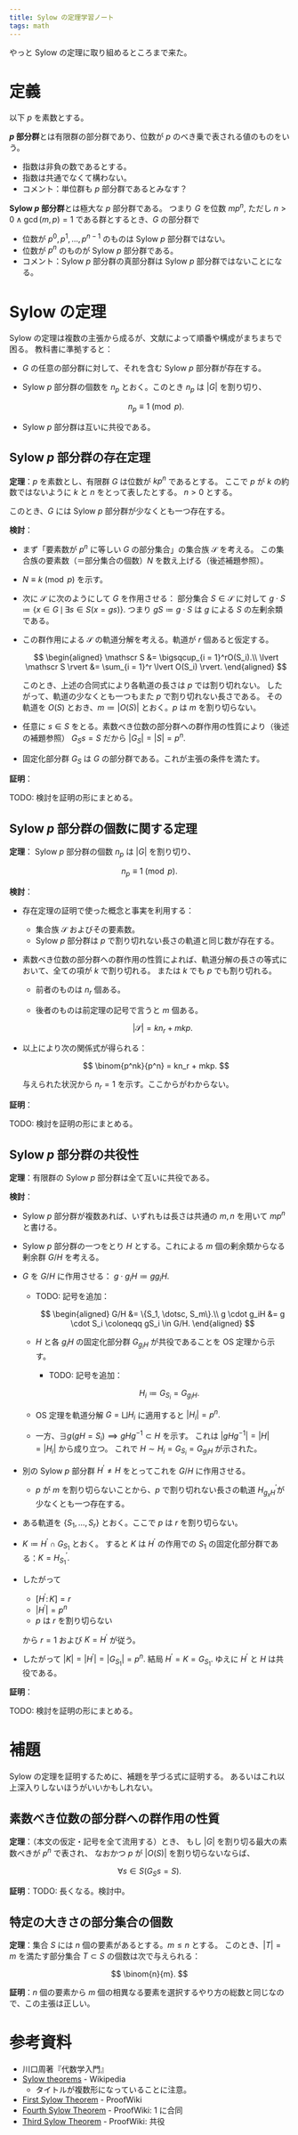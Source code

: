 ```yaml
---
title: Sylow の定理学習ノート
tags: math
---
```


やっと Sylow の定理に取り組めるところまで来た。

# 定義

以下 $p$ を素数とする。

**$p$ 部分群**とは有限群の部分群であり、位数が $p$ のべき乗で表される値のものをいう。
* 指数は非負の数であるとする。
* 指数は共通でなくて構わない。
* コメント：単位群も $p$ 部分群であるとみなす？

**Sylow $p$ 部分群**とは極大な $p$ 部分群である。
つまり $G$ を位数 $mp^n,$ ただし $n \gt 0 \land \gcd(m, p) = 1$
である群とするとき、$G$ の部分群で
* 位数が $p^0, p^1, \dotsc, p^{n - 1}$ のものは Sylow $p$ 部分群ではない。
* 位数が $p^n$ のものが Sylow $p$ 部分群である。
* コメント：Sylow $p$ 部分群の真部分群は Sylow $p$ 部分群ではないことになる。

# Sylow の定理

Sylow の定理は複数の主張から成るが、文献によって順番や構成がまちまちで困る。
教科書に準拠すると：

* $G$ の任意の部分群に対して、それを含む Sylow $p$ 部分群が存在する。
* Sylow $p$ 部分群の個数を $n_p$ とおく。このとき $n_p$ は $\lvert G \rvert$ を割り切り、

  $$
  n_p \equiv 1 \pmod{p}.
  $$

* Sylow $p$ 部分群は互いに共役である。

## Sylow $p$ 部分群の存在定理

**定理**：$p$ を素数とし、有限群 $G$ は位数が $kp^n$ であるとする。
ここで $p$ が $k$ の約数ではないように $k$ と $n$ をとって表したとする。
$n \gt 0$ とする。

このとき、$G$ には Sylow $p$ 部分群が少なくとも一つ存在する。

**検討**：

* まず「要素数が $p^n$ に等しい $G$ の部分集合」の集合族 $\mathscr S$ を考える。
  この集合族の要素数（＝部分集合の個数）$N$ を数え上げる（後述補題参照）。
* $N \equiv k \pmod p$ を示す。
* 次に $\mathscr S$ に次のようにして $G$ を作用させる：
  部分集合 $S \in \mathscr S$ に対して $g \cdot S \coloneqq \lbrace x \in G \,\mid\, \exists s \in S(x = gs) \rbrace.$
  つまり $gS \coloneqq g\cdot S$ は $g$ による $S$ の左剰余類である。
* この群作用による $\mathscr S$ の軌道分解を考える。軌道が $r$ 個あると仮定する。

  $$
  \begin{aligned}
  \mathscr S &= \bigsqcup_{i = 1}^rO(S_i).\\
  \lvert \mathscr S \rvert &= \sum_{i = 1}^r \lvert O(S_i) \rvert.
  \end{aligned}
  $$

  このとき、上述の合同式により各軌道の長さは $p$ では割り切れない。
  したがって、軌道の少なくとも一つもまた $p$ で割り切れない長さである。
  その軌道を $O(S)$ とおき、$m \coloneqq \lvert O(S) \rvert$ とおく。$p$ は $m$ を割り切らない。
* 任意に $s \in S$ をとる。素数べき位数の部分群への群作用の性質により（後述の補題参照）
  $G_Ss = S$ だから $\lvert G_S \rvert = \lvert S \rvert = p^n.$
* 固定化部分群 $G_S$ は $G$ の部分群である。これが主張の条件を満たす。

**証明**：

TODO: 検討を証明の形にまとめる。

## Sylow $p$ 部分群の個数に関する定理

**定理**：
Sylow $p$ 部分群の個数 $n_p$ は $\lvert G \rvert$ を割り切り、

$$
n_p \equiv 1 \pmod{p}.
$$

**検討**：
* 存在定理の証明で使った概念と事実を利用する：
  * 集合族 $\mathscr S$ およびその要素数。
  * Sylow $p$ 部分群は $p$ で割り切れない長さの軌道と同じ数が存在する。
* 素数べき位数の部分群への群作用の性質によれば、軌道分解の長さの等式において、全ての項が $k$ で割り切れる。
  または $k$ でも $p$ でも割り切れる。
  * 前者のものは $n_r$ 個ある。
  * 後者のものは前定理の記号で言うと $m$ 個ある。

    $$
    \lvert \mathscr S\rvert = kn_r + mkp.
    $$

* 以上により次の関係式が得られる：

  $$
  \binom{p^nk}{p^n} = kn_r + mkp.
  $$

  与えられた状況から $n_r = 1$ を示す。ここからがわからない。

**証明**：

TODO: 検討を証明の形にまとめる。

## Sylow $p$ 部分群の共役性

**定理**：有限群の Sylow $p$ 部分群は全て互いに共役である。

**検討**：

* Sylow $p$ 部分群が複数あれば、いずれもは長さは共通の $m, n$ を用いて $mp^n$ と書ける。
* Sylow $p$ 部分群の一つをとり $H$ とする。これによる $m$ 個の剰余類からなる剰余群 $G/H$ を考える。
* $G$ を $G/H$ に作用させる： $g\cdot g_iH \coloneqq gg_iH.$
  * TODO: 記号を追加：

    $$
    \begin{aligned}
    G/H &= \{S_1, \dotsc, S_m\}.\\
    g \cdot g_iH &= g \cdot S_i \coloneqq gS_i \in G/H.
    \end{aligned}
    $$

  * $H$ と各 $g_iH$ の固定化部分群 $G_{g_iH}$ が共役であることを OS 定理から示す。
    * TODO: 記号を追加：

      $$
      H_i \coloneqq G_{S_i} = G_{g_iH}.
      $$

  * OS 定理を軌道分解 $G = \bigsqcup H_i$ に適用すると $\lvert H_i \rvert = p^n.$
  * 一方、$\exists g(gH = S_i) \implies gHg^{-1} \subset H$ を示す。
    これは $\lvert gHg^{-1}\rvert = \lvert H \rvert = \lvert H_i \rvert$ から成り立つ。
    これで $H \sim H_i = G_{S_i} = G_{g_iH}$ が示された。

* 別の Sylow $p$ 部分群 $H^{\prime} \ne H$ をとってこれを $G/H$ に作用させる。
  * $p$ が $m$ を割り切らないことから、$p$ で割り切れない長さの軌道 $H^{\prime}_{g_xH}$が少なくとも一つ存在する。
* ある軌道を $\lbrace S_1, \dotsc, S_r \rbrace$ とおく。ここで $p$ は $r$ を割り切らない。
* $K \coloneqq H^{\prime}\cap G_{S_1}$ とおく。
  すると $K$ は $H^{\prime}$ の作用での $S_1$ の固定化部分群である：$K = H^{\prime}_{S_1}.$
* したがって
  * $[H^\prime\colon K] = r$
  * $\lvert H^\prime\rvert = p^n$
  * $p$ は $r$ を割り切らない

  から $r = 1$ および $K = H^{\prime}$ が従う。
* したがって $\lvert K \rvert = \lvert H^{\prime} \rvert = \lvert G_{S_1} \rvert = p^n.$
  結局 $H^\prime = K = G_{S_1}.$ ゆえに $H^{\prime}$ と $H$ は共役である。

**証明**：

TODO: 検討を証明の形にまとめる。

# 補題

Sylow の定理を証明するために、補題を芋づる式に証明する。
あるいはこれ以上深入りしないほうがいいかもしれない。

## 素数べき位数の部分群への群作用の性質

**定理**：（本文の仮定・記号を全て流用する）とき、
もし $\lvert G \rvert$ を割り切る最大の素数べきが $p^n$ で表され、
なおかつ $p$ が $\lvert O(S) \rvert$ を割り切らないならば、

$$
\forall s \in S(G_Ss = S).
$$

**証明**：TODO: 長くなる。検討中。

## 特定の大きさの部分集合の個数

**定理**：集合 $S$ には $n$ 個の要素があるとする。$m \le n$ とする。
このとき、$\lvert T \rvert = m$ を満たす部分集合 $T \subset S$ の個数は次で与えられる：

$$
\binom{n}{m}.
$$

**証明**：$n$ 個の要素から $m$ 個の相異なる要素を選択するやり方の総数と同じなので、この主張は正しい。

# 参考資料

* 川口周著『代数学入門』
* [Sylow theorems](https://en.wikipedia.org/wiki/Sylow_theorems) - Wikipedia
  * タイトルが複数形になっていることに注意。
* [First Sylow Theorem](https://proofwiki.org/wiki/First_Sylow_Theorem) - ProofWiki
* [Fourth Sylow Theorem](https://proofwiki.org/wiki/Fourth_Sylow_Theorem) - ProofWiki: 1 に合同
* [Third Sylow Theorem](https://proofwiki.org/wiki/Third_Sylow_Theorem) - ProofWiki: 共役
